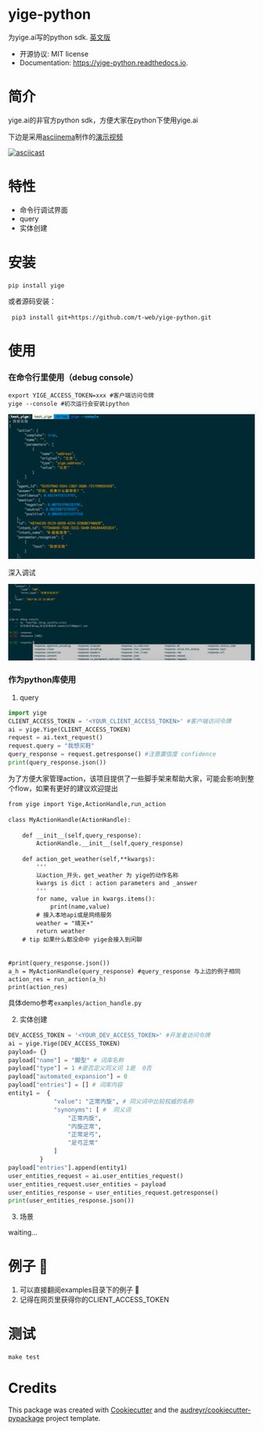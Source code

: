 # yige-python

为yige.ai写的python sdk.  [英文版](https://github.com/wwj718/yige-python/blob/master/README.rst)

*  开源协议: MIT license
*  Documentation: https://yige-python.readthedocs.io.

# 简介
yige.ai的非官方python sdk，方便大家在python下使用yige.ai

下边是采用[asciinema](https://github.com/asciinema/asciinema)制作的[演示视频](https://asciinema.org/a/7alk907q48i8evcgqdc09s9xu)

[![asciicast](https://asciinema.org/a/7alk907q48i8evcgqdc09s9xu.png)](https://asciinema.org/a/7alk907q48i8evcgqdc09s9xu)

# 特性
*  命令行调试界面
*  query
*  实体创建

# 安装
`pip install yige`

或者源码安装：

` pip3 install git+https://github.com/t-web/yige-python.git`


# 使用

### 在命令行里使用（debug console）
```
export YIGE_ACCESS_TOKEN=xxx #客户端访问令牌
yige --console #初次运行会安装ipython
```


![](img/yige1.png)

深入调试

![](img/yige2.png)

### 作为python库使用

1. query

```python
import yige 
CLIENT_ACCESS_TOKEN = '<YOUR_CLIENT_ACCESS_TOKEN>' #客户端访问令牌
ai = yige.Yige(CLIENT_ACCESS_TOKEN)
request = ai.text_request()
request.query = "我想买鞋"
query_response = request.getresponse() #注意置信度 confidence
print(query_response.json())
```

为了方便大家管理action，该项目提供了一些脚手架来帮助大家，可能会影响到整个flow，如果有更好的建议欢迎提出

```
from yige import Yige,ActionHandle,run_action

class MyActionHandle(ActionHandle):

    def __init__(self,query_response):
        ActionHandle.__init__(self,query_response)

    def action_get_weather(self,**kwargs):
        '''
        以action_开头，get_weather 为 yige的动作名称
        kwargs is dict : action parameters and _answer
        '''
        for name, value in kwargs.items():
            print(name,value)
        # 接入本地api或是网络服务
        weather = "晴天☀️"
        return weather
    # tip 如果什么都没命中 yige会接入到闲聊


#print(query_response.json())
a_h = MyActionHandle(query_response) #query_response 与上边的例子相同
action_res = run_action(a_h) 
print(action_res)
```

具体demo参考`examples/action_handle.py`

2.  实体创建

```python
DEV_ACCESS_TOKEN = '<YOUR_DEV_ACCESS_TOKEN>' #开发者访问令牌
ai = yige.Yige(DEV_ACCESS_TOKEN)
payload= {}
payload["name"] = "脚型" # 词库名称
payload["type"] = 1 #是否定义同义词 1是  0否
payload["automated_expansion"] = 0
payload["entries"] = [] # 词库内容
entity1 =  {
             "value": "正常内旋", # 同义词中比较权威的名称
             "synonyms": [ #  同义词
                 "正常内旋",
                 "内旋正常",
                 "正常足弓",
                 "足弓正常"
             ]
         }
payload["entries"].append(entity1)
user_entities_request = ai.user_entities_request()
user_entities_request.user_entities = payload
user_entities_response = user_entities_request.getresponse()
print(user_entities_response.json())
```

3. 场景

waiting...

# 例子 🌰

1. 可以直接翻阅examples目录下的例子 🌰
2. 记得在网页里获得你的CLIENT_ACCESS_TOKEN


# 测试
`make test`

# Credits
This package was created with [Cookiecutter](https://github.com/audreyr/cookiecutter) and the [audreyr/cookiecutter-pypackage](https://github.com/audreyr/cookiecutter-pypackage) project template.
